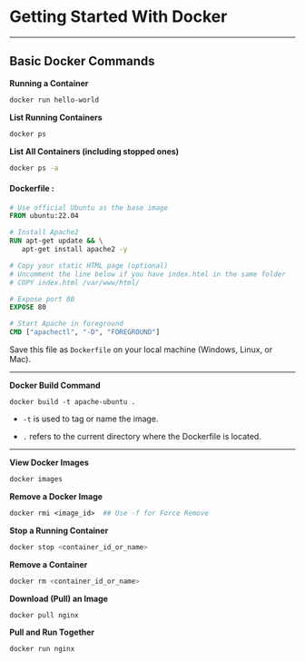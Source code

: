 

#  Getting Started With Docker 
---
## Basic Docker Commands

 **Running a Container**
```bash
docker run hello-world
```

 **List Running Containers**
```bash
docker ps
```

**List All Containers (including stopped ones)**
```bash
docker ps -a
```

#### Dockerfile : 
 ```dockerfile
 # Use official Ubuntu as the base image
FROM ubuntu:22.04

# Install Apache2
RUN apt-get update && \
    apt-get install apache2 -y

# Copy your static HTML page (optional)
# Uncomment the line below if you have index.html in the same folder
# COPY index.html /var/www/html/

# Expose port 80
EXPOSE 80

# Start Apache in foreground
CMD ["apachectl", "-D", "FOREGROUND"]

```

Save this file as `Dockerfile` on your local machine (Windows, Linux, or Mac).

---
 **Docker Build Command**
```
docker build -t apache-ubuntu .
```

- `-t` is used to tag or name the image.

- `.` refers to the current directory where the Dockerfile is located.

---
 **View Docker Images**
```bash
docker images
```

 **Remove a Docker Image**
```dockerfile 
docker rmi <image_id>  ## Use -f for Force Remove 
```

**Stop a Running Container**
```bash
docker stop <container_id_or_name>
```

 **Remove a Container**
```bash
docker rm <container_id_or_name>
```

 **Download (Pull) an Image**
```bash
docker pull nginx
```

 **Pull and Run Together**
```bash
docker run nginx
```

